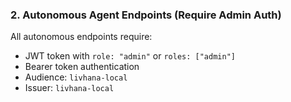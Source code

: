 ### 2. Autonomous Agent Endpoints (Require Admin Auth)

All autonomous endpoints require:

- JWT token with `role: "admin"` or `roles: ["admin"]`
- Bearer token authentication
- Audience: `livhana-local`
- Issuer: `livhana-local`
